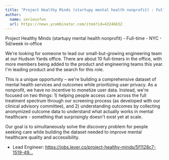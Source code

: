 ```yaml
---
title: "Project Healthy Minds (startupy mental health nonprofit) : Full-time"
author:
  name: seriousfun
  url: https://news.ycombinator.com/item?id=43246832
---
```

Project Healthy Minds (startupy mental health nonprofit) - Full-time - NYC - 5d&#x2F;week in-office

We&#x27;re looking for someone to lead our small-but-growing engineering team at our Hudson Yards office. There are about 10 full-timers in the office, with more members being added to the product and engineering teams this year. I&#x27;m leading product and the search for this role.

This is a unique opportunity – we&#x27;re building a comprehensive dataset of mental health services and outcomes while prioritizing user privacy. As a nonprofit, we have no incentive to monetize user data. Instead, we&#x27;re focused on two things: 1) helping people access care across the full treatment spectrum through our screening process (as developed with our clinical advisory committee), and 2) understanding outcomes by collecting anonymized outcome data to understand what actually works in mental healthcare - something that surprisingly doesn&#x27;t exist yet at scale.

Our goal is to simultaneously solve the discovery problem for people seeking care while building the dataset needed to improve mental healthcare quality and accessibility.

- Lead Engineer: <a href="https:&#x2F;&#x2F;jobs.lever.co&#x2F;project-healthy-minds&#x2F;5f1128c7-1519-495e-9169-7db3b50102ad?lever-origin=applied&amp;lever-source%5B%5D=Hacker%20News" rel="nofollow">https:&#x2F;&#x2F;jobs.lever.co&#x2F;project-healthy-minds&#x2F;5f1128c7-1519-49...</a>
<JobApplication />

